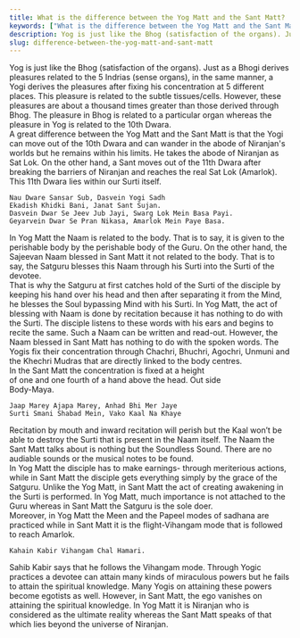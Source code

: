 ```yaml
---
title: What is the difference between the Yog Matt and the Sant Matt?
keywords: ["What is the difference between the Yog Matt and the Sant Matt?",Sahib Bandgi books,]
description: Yog is just like the Bhog (satisfaction of the organs). Just as a Bhogi derives pleasures related to the 5 Indrias (sense organs), in the same manner,
slug: difference-between-the-yog-matt-and-sant-matt
---
```


  
 Yog is just like the Bhog (satisfaction of the organs). Just as a Bhogi derives pleasures related to the 5 Indrias (sense organs), in the same manner, a Yogi derives the pleasures after fixing his concentration at 5 different places. This pleasure is related to the subtle tissues/cells. However, these pleasures are about a thousand times greater than those derived through Bhog. The pleasure in Bhog is related to a particular organ whereas the pleasure in Yog is related to the 10th Dwara.  
A great difference between the Yog Matt and the Sant Matt is that the Yogi can move out of the 10th Dwara and can wander in the abode of Niranjan's worlds but he remains within his limits. He takes the abode of Niranjan as Sat Lok. On the other hand, a Sant moves out of the 11th Dwara after breaking the barriers of Niranjan and reaches the real Sat Lok (Amarlok). This 11th Dwara lies within our Surti itself.  
```text  
Nau Dware Sansar Sub, Dasvein Yogi Sadh  
Ekadish Khidki Bani, Janat Sant Sujan.  
Dasvein Dwar Se Jeev Jub Jayi, Swarg Lok Mein Basa Payi.  
Geyarvein Dwar Se Pran Nikasa, Amarlok Mein Paye Basa.  
```  
In Yog Matt the Naam is related to the body. That is to say, it is given to the perishable body by the perishable body of the Guru. On the other hand, the Sajeevan Naam blessed in Sant Matt it not related to the body. That is to say, the Satguru blesses this Naam through his Surti into the Surti of the devotee.  
That is why the Satguru at first catches hold of the Surti of the disciple by keeping his hand over his head and then after separating it from the Mind, he blesses the Soul bypassing Mind with his Surti. In Yog Matt, the act of blessing with Naam is done by recitation because it has nothing to do with the Surti. The disciple listens to these words with his ears and begins to recite the same. Such a Naam can be written and read-out. However, the Naam blessed in Sant Matt has nothing to do with the spoken words. The Yogis fix their concentration through Chachri, Bhuchri, Agochri, Unmuni and the Khechri Mudras that are directly linked to the body centres.  
In the Sant Matt the concentration is fixed at a height  
of one and one fourth of a hand above the head. Out side  
Body-Maya.  
```text  
Jaap Marey Ajapa Marey, Anhad Bhi Mer Jaye  
Surti Smani Shabad Mein, Vako Kaal Na Khaye  
```  
Recitation by mouth and inward recitation will perish but the Kaal won’t be able to destroy the Surti that is present in the Naam itself. The Naam the Sant Matt talks about is nothing but the Soundless Sound. There are no audiable sounds or the musical notes to be found.  
In Yog Matt the disciple has to make earnings- through meriterious actions, while in Sant Matt the disciple gets everything simply by the grace of the Satguru. Unlike the Yog Matt, in Sant Matt the act of creating awakening in the Surti is performed. In Yog Matt, much importance is not attached to the Guru whereas in Sant Matt the Satguru is the sole doer.  
Moreover, in Yog Matt the Meen and the Papeel modes of sadhana are practiced while in Sant Matt it is the flight-Vihangam mode that is followed to reach Amarlok.  
```text  
Kahain Kabir Vihangam Chal Hamari.  
```  
Sahib Kabir says that he follows the Vihangam mode. Through Yogic practices a devotee can attain many kinds of miraculous powers but he fails to attain the spiritual knowledge. Many Yogis on attaining these powers become egotists as well. However, in Sant Matt, the ego vanishes on attaining the spiritual knowledge. In Yog Matt it is Niranjan who is considered as the ultimate reality whereas the Sant Matt speaks of that which lies beyond the universe of Niranjan.  



  